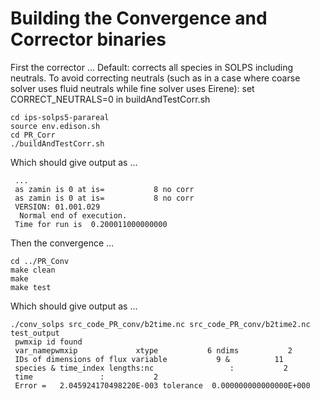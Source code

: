 # Building the Convergence and Corrector binaries
First the corrector ...
Default: corrects all species in SOLPS including neutrals.
To avoid correcting neutrals (such as in a case where coarse solver uses fluid neutrals while fine solver uses Eirene):
set CORRECT_NEUTRALS=0 in buildAndTestCorr.sh
```
cd ips-solps5-parareal
source env.edison.sh
cd PR_Corr
./buildAndTestCorr.sh
```
Which should give output as ...
```
 ... 
 as zamin is 0 at is=           8 no corr
 as zamin is 0 at is=           8 no corr
 VERSION: 01.001.029
  Normal end of execution.
 Time for run is  0.200011000000000
```
Then the convergence ...
```
cd ../PR_Conv
make clean
make
make test
```
Which should give output as ...
```
./conv_solps src_code_PR_conv/b2time.nc src_code_PR_conv/b2time2.nc test_output
 pwmxip id found
 var_namepwmxip             xtype           6 ndims           2
 IDs of dimensions of flux variable           9 &          11
 species & time_index lengths:nc                 :           2
 time               :           2
 Error =   2.045924170498220E-003 tolerance  0.000000000000000E+000
```
